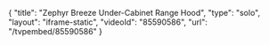 {
    "title": "Zephyr Breeze Under-Cabinet Range Hood",
    "type": "solo",
    "layout": "iframe-static",
    "videoId": "85590586",
    "url": "\/tvpembed\/85590586"
}